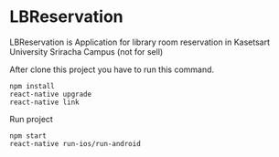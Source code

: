 # LBReservation
LBReservation is Application for library room reservation in Kasetsart University Sriracha Campus (not for sell)

After clone this project you have to run this command.

    npm install
    react-native upgrade
    react-native link

Run project 

    npm start
    react-native run-ios/run-android
    
